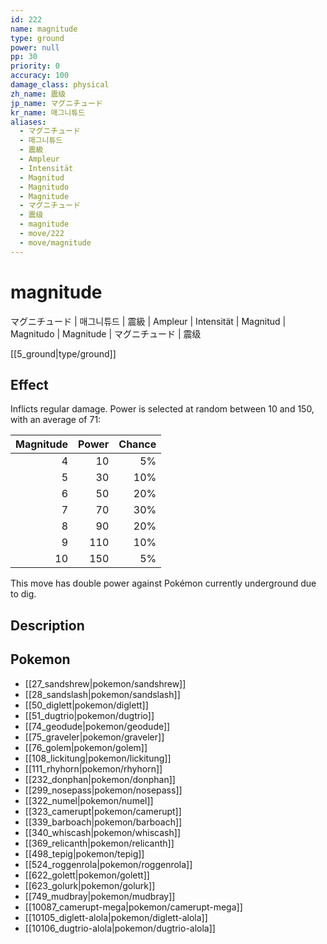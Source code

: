 ```yaml
---
id: 222
name: magnitude
type: ground
power: null
pp: 30
priority: 0
accuracy: 100
damage_class: physical
zh_name: 震级
jp_name: マグニチュード
kr_name: 매그니튜드
aliases:
  - マグニチュード
  - 매그니튜드
  - 震級
  - Ampleur
  - Intensität
  - Magnitud
  - Magnitudo
  - Magnitude
  - マグニチュード
  - 震级
  - magnitude
  - move/222
  - move/magnitude
---
```

# magnitude
    
マグニチュード | 매그니튜드 | 震級 | Ampleur | Intensität | Magnitud | Magnitudo | Magnitude | マグニチュード | 震级

[[5_ground|type/ground]]

## Effect

Inflicts regular damage.  Power is selected at random between 10 and 150, with an average of 71:

Magnitude | Power | Chance
--------: | ----: | -----:
        4 |    10 |     5%
        5 |    30 |    10%
        6 |    50 |    20%
        7 |    70 |    30%
        8 |    90 |    20%
        9 |   110 |    10%
       10 |   150 |     5%

This move has double power against Pokémon currently underground due to dig.

## Description



## Pokemon

- [[27_sandshrew|pokemon/sandshrew]]
- [[28_sandslash|pokemon/sandslash]]
- [[50_diglett|pokemon/diglett]]
- [[51_dugtrio|pokemon/dugtrio]]
- [[74_geodude|pokemon/geodude]]
- [[75_graveler|pokemon/graveler]]
- [[76_golem|pokemon/golem]]
- [[108_lickitung|pokemon/lickitung]]
- [[111_rhyhorn|pokemon/rhyhorn]]
- [[232_donphan|pokemon/donphan]]
- [[299_nosepass|pokemon/nosepass]]
- [[322_numel|pokemon/numel]]
- [[323_camerupt|pokemon/camerupt]]
- [[339_barboach|pokemon/barboach]]
- [[340_whiscash|pokemon/whiscash]]
- [[369_relicanth|pokemon/relicanth]]
- [[498_tepig|pokemon/tepig]]
- [[524_roggenrola|pokemon/roggenrola]]
- [[622_golett|pokemon/golett]]
- [[623_golurk|pokemon/golurk]]
- [[749_mudbray|pokemon/mudbray]]
- [[10087_camerupt-mega|pokemon/camerupt-mega]]
- [[10105_diglett-alola|pokemon/diglett-alola]]
- [[10106_dugtrio-alola|pokemon/dugtrio-alola]]

